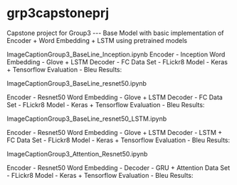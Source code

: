 # grp3capstoneprj
Capstone project for Group3
--- Base Model with basic implementation of Encoder + Word Embedding + LSTM using pretrained models

ImageCaptionGroup3_BaseLine_Inception.ipynb
Encoder - Inception
Word Embedding - Glove + LSTM
Decoder - FC
Data Set - FLickr8
Model - Keras + Tensorflow
Evaluation - Bleu
Results:

ImageCaptionGroup3_BaseLine_resnet50.ipynb

Encoder - Resnet50
Word Embedding - Glove + LSTM
Decoder - FC
Data Set - FLickr8
Model - Keras + Tensorflow
Evaluation - Bleu
Results:

ImageCaptionGroup3_BaseLine_resnet50_LSTM.ipynb

Encoder - Resnet50
Word Embedding - Glove + LSTM
Decoder - LSTM + FC
Data Set - FLickr8
Model - Keras + Tensorflow
Evaluation - Bleu
Results:


ImageCaptionGroup3_Attention_Resnet50.ipynb

Encoder - Resnet50
Word Embedding - 
Decoder - GRU + Attention 
Data Set - FLickr8
Model - Keras + Tensorflow
Evaluation - Bleu
Results:
